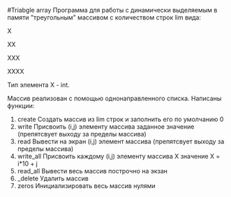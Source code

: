 #Triabgle array
Программа для работы с динамически выделяемым в памяти "треугольным" массивом с количеством строк lim вида:

X

XX

XXX

XXXX

Тип элемента X - int.

Массив реализован с помощью однонаправленного списка.
Написаны функции:
1. create	Создать массив из lim строк и заполнить его по умолчанию 0
2. write	Присвоить (i,j) элементу массива заданное значение (препятсвует выходу за пределы массива)
3. read		Вывести на экран (i,j) элемент массива (препятсвует выходу за пределы массива)
4. write_all	Присвоить каждому (i,j) элементу массива X значение X = i*10 + j
5. read_all	Вывести весь массив построчно на экзан
6. _delete	Удалить массив
7. zeros	Инициализировать весь массив нулями
